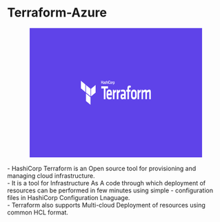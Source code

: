 # Terraform-Azure
<p align="center">
<img src="./terraform.png" height="300" width="400">
<br />
</p>
- HashiCorp Terraform is an Open source tool for provisioning and managing cloud infrastructure.<br > 
- It is a tool for Infrastructure As A code through which deployment of resources can be performed in few minutes using simple - configuration files in HashiCorp Configuration Lnaguage.<br/>
- Terraform also supports Multi-cloud Deployment of resources using common HCL format.
